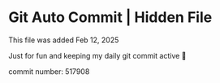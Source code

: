 # Git Auto Commit | Hidden File

This file was added Feb 12, 2025

Just for fun and keeping my daily git commit active 🤪

commit number: 517908

